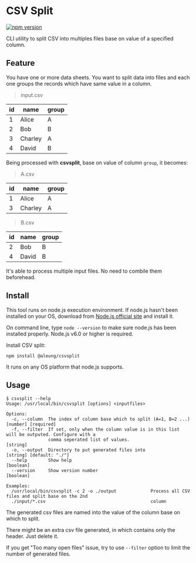 # CSV Split

[![npm version](https://img.shields.io/npm/v/@aleung/csvsplit.svg?maxAge=2592000)](https://www.npmjs.com/package/@aleung/csvsplit)

CLI utility to split CSV into multiples files base on value of a specified column.

## Feature

You have one or more data sheets. You want to split data into files and each one groups the records which have same value in a column.

> input.csv

| id | name | group |
|----|------|-------|
| 1  | Alice | A    |
| 2  | Bob   | B    |
| 3  | Charley | A  |
| 4  | David | B     |

Being processed with __csvsplit__, base on value of column `group`, it becomes:

> A.csv

| id | name | group |
|----|------|-------|
| 1  | Alice | A    |
| 3  | Charley | A  |

> B.csv

| id | name | group |
|----|------|-------|
| 2  | Bob   | B    |
| 4  | David | B    |

It's able to process multiple input files. No need to combile them beforehead.

## Install

This tool runs on node.js execution environment. If node.js hasn't been
installed on your OS, download from [Node.js official site](https://nodejs.org/en/download/current/)
and install it.

On command line, type `node --version` to make sure node.js has been
installed properly. Node.js v6.0 or higher is required.

Install CSV split:

    npm install @aleung/csvsplit

It runs on any OS platform that node.js supports.

## Usage

```
$ csvsplit --help
Usage: /usr/local/bin/csvsplit [options] <inputfiles>

Options:
  -c, --column  The index of column base which to split (A=1, B=2 ...)             [number] [required]
  -f, --filter  If set, only when the column value is in this list will be outputed. Configure with a
                comma seperated list of values.                                               [string]
  -o, --output  Directory to put generated files into                         [string] [default: "./"]
  --help        Show help                                                                    [boolean]
  --version     Show version number                                                          [boolean]

Examples:
  /usr/local/bin/csvsplit -c 2 -o ./output             Process all CSV files and split base on the 2nd
  ./input/*.csv                                        column
```

The generated csv files are named into the value of the column base on which to split.

There might be an extra csv file generated, in which contains only the header.
Just delete it.

If you get "Too many open files" issue, try to use `--filter` option to limit the number of generated files.
